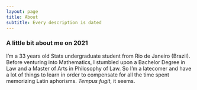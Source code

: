 ```yaml
---
layout: page
title: About
subtitle: Every description is dated
---
```


### A little bit about me on 2021

I’m a 33 years old Stats undergraduate student from Rio de Janeiro (Brazil). Before venturing into Mathematics, I stumbled upon a Bachelor Degree in Law and a Master of Arts in Philosophy of Law. So I’m a latecomer and have a lot of things to learn in order to compensate for all the time spent memorizing Latin aphorisms. *Tempus fugit*, it seems.
